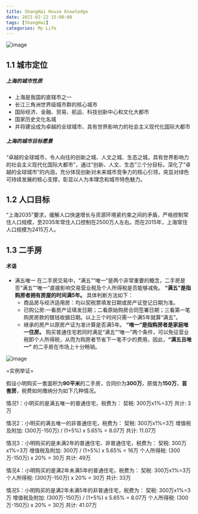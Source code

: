 ```yaml
---
title: ShangHai House Knowledge
date: 2021-02-22 15:00:00
tags: [ShangHai]
categories: My Life
---
```


![image](https://cdn.jsdelivr.net/gh/Trouble404/Image/blog20210222192741.png)

## 1.1 城市定位

##### 上海的城市性质
* 上海是我国的直辖市之一
* 长江三角洲世界级城市群的核心城市
* 国际经济、金融、贸易、航运、科技创新中心和文化大都市
* 国家历史文化名城
* 并将建设成为卓越的全球城市、具有世界影响力的社会主义现代化国际大都市

<!-- more -->

##### 上海的城市目标愿景
“卓越的全球城市，令人向往的创新之城、人文之城、生态之城，具有世界影响力的社会主义现代化国际大都市”，通过“创新、人文、生态”三个分目标，深化了“卓越的全球城市”的内涵，充分体现创新对未来城市竞争力的核心引领，突显对绿色可持续发展的核心支撑，彰显以人为本理念和城市特色魅力。

## 1.2 人口目标
“上海2035”要求，缓解人口快速增长与资源环境紧约束之间的矛盾，严格控制常住人口规模，至2035年常住人口控制在2500万人左右。而在2015年，上海常住人口规模为2415万人。

## 1.3 二手房

#### 术语
- 满五唯一
在二手房交易中，“满五”“唯一”是两个非常重要的概念，二手房是否“满五”“唯一”直接影响交易营业税及个人所得税是否能够减免。
**“满五”是指购房者拥有房屋的时间满5年。** 具体判断方法如下：
    - 商品房与经济适用房：均以契税票填发日期或房产证登记日期为准。
    - 已购公房:一看房产证填发日期；二看原始购房合同签署日期；三看第一笔购房房款的银钱收据日期。以上三个时间只需一个满5年就算“满五”。
    - 继承的房产以原房产证为准计算是否满5年。
**“唯一”是指购房者是家庭唯一住房。**
购买普通住宅若同时满足“满五”“唯一”两个条件，可以免征营业税即个人所得税，从而为购房者节省下一笔不少的费用，因此，**“满五且唯一”** 的二手房在市场上十分畅销。

![image](https://cdn.jsdelivr.net/gh/Trouble404/Image/blog20210222191632.png)

=实例举证=

假设小明购买一套面积为**90平米**的二手房，合同价为**300万**，原值为**150万**，**首套房**，税费如何缴纳分为如下几种情况。

情况1：小明买的是满五唯一的普通住宅，税费为：
契税: 300万x1%=3万
共计: 3万

情况2：小明买的满五唯一的非普通住宅，税费为：
契税: 300万x1%=3万
增值税及附加: (300万-150万) / (1+5%) x 5.65% = 8.07万
共计: 11.07万

情况3：小明购买的是未满2年的普通住宅、非普通住宅，税费为：
契税: 300万x1%=3万
增值税及附加: 300万 / (1+5%) x 5.65% = 16万
个人所得税: (300万-150万) x 20% = 30万
共计: 49万

情况4：小明购买的是满2年未满5年的普通住宅，税费为：
契税: 300万x1%=3万
个人所得税: (300万-150万) x 20% = 30万
共计: 33万

情况5：小明购买的是满2年未满5年的非普通住宅，税费为：
契税: 300万x1%=3万
增值税及附加: (300万-150万) / (1+5%) x 5.65% = 8.07万
个人所得税: (300万-150万) x 20% = 30万
共计: 41.07万
